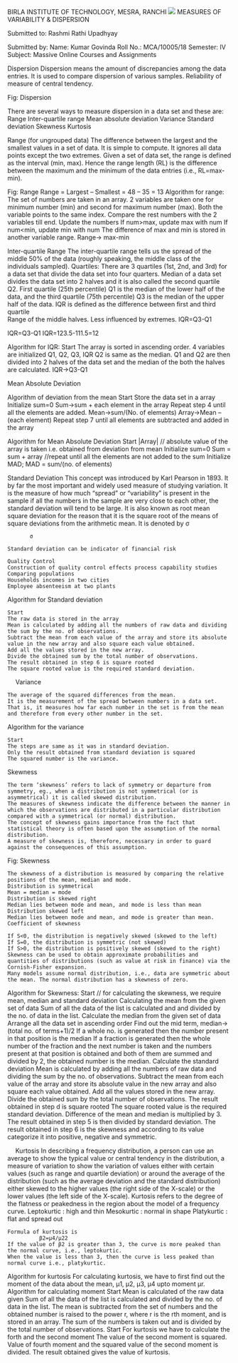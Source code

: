 BIRLA INSTITUTE OF TECHNOLOGY, MESRA, RANCHI
 ![](C:\Users\asus\Downloads\bit-newlogo.png)
MEASURES OF VARIABILITY & DISPERSION

Submitted to: Rashmi Rathi Upadhyay

Submitted by: 
Name: Kumar Govinda
Roll No.: MCA/10005/18
Semester: IV
Subject: Massive Online Courses and Assignments
 
Dispersion
Dispersion means the amount of discrepancies among the data entries. It is used to compare dispersion of various samples. Reliability of measure of central tendency. 









Fig: Dispersion

There are several ways to measure dispersion in a data set and these are:
	Range
	Inter-quartile range
	Mean absolute deviation
	Variance
	Standard deviation
	Skewness
	Kurtosis

Range (for ungrouped data)
	The difference between the largest and the smallest values in a set of data.
	It is simple to compute. 
	It ignores all data points except the two extremes.
	Given a set of data set, the range is defined as the interval (min, max). Hence the range length (RL) is the difference between the maximum and the minimum of the data entries (i.e., RL=max-min).








Fig: Range
Range = Largest – Smallest = 48 – 35 = 13
Algorithm for range:
	The set of numbers are taken in an array.
	2 variables are taken one for minimum number (min) and second for maximum number (max).
	Both the variable points to the same index.
	Compare the rest numbers with the 2 variables till end.
	Update the numbers 
	If num>max, update max with num
	If num<min, update min with num
	The difference of max and min is stored in another variable range.
            Range-> max-min

















Inter-quartile Range
	The inter-quartile range tells us the spread of the middle 50% of the data (roughly speaking, the middle class of the individuals sampled). 
	Quartiles: There are 3 quartiles (1st, 2nd, and 3rd) for a data set that divide the data set into four quarters. Median of a data set divides the data set into 2 halves and it is also called the second quartile Q2. First quartile (25th percentile) Q1 is the median of the lower half of the data, and the third quartile (75th percentile) Q3 is the median of the upper half of the data.
	IQR is defined as the difference between first and third quartile  
	Range of the middle halves.
	Less influenced by extremes. 
	IQR=Q3-Q1                               
 


 
IQR=Q3-Q1 
IQR=123.5-111.5=12

Algorithm for IQR:
	Start
	The array is sorted in ascending order.
	4 variables are initialized Q1, Q2, Q3, IQR
	Q2 is same as the median.
	Q1 and Q2 are then divided into 2 halves of the data set and the median of the both the halves are calculated. 
	IQR->Q3-Q1




Mean Absolute Deviation
 
 
Algorithm of deviation from the mean
	Start
	Store the data set in a array
	Initialize sum=0
	Sum->sum + each element in the array
	Repeat step 4 until all the elements are added.
	Mean->sum/(No. of elements)
	Array->Mean – (each element)
	Repeat step 7 until all elements are subtracted and added in the array

Algorithm for Mean Absolute Deviation
	Start 
	|Array| // absolute value of the array is taken i.e. obtained from deviation from mean
	Initialize sum=0
	Sum = sum + array //repeat until all the elements are not added to the sum
	Initialize MAD; MAD = sum/(no. of elements)











Standard Deviation
	This concept was introduced by Karl Pearson in 1893.
	It by far the most important and widely used measure of studying variation.
	It is the measure of how much “spread” or “variability” is present in the sample if all the numbers in the sample are very close to each other, the standard deviation will tend to be large. 
	It is also known as root mean square deviation for the reason that it is the square root of the means of square deviations from the arithmetic mean.
	It is denoted by σ



	       σ 

	Standard deviation can be indicator of financial risk

	Quality Control
	Construction of quality control effects process capability studies
	Comparing populations 
	Households incomes in two cities 
	Employee absenteeism at two plants


















Algorithm for Standard deviation

	Start
	The raw data is stored in the array
	Mean is calculated by adding all the numbers of raw data and dividing the sum by the no. of observations.
	Subtract the mean from each value of the array and store its absolute value in the new array and also square each value obtained.
	Add all the values stored in the new array.
	Divide the obtained sum by the total number of observations.
	The result obtained in step 6 is square rooted 
	The square rooted value is the required standard deviation.

 
Variance

	The average of the squared differences from the mean.
	It is the measurement of the spread between numbers in a data set. 
	That is, it measures how far each number in the set is from the mean and therefore from every other number in the set.

 

Algorithm for the variance

	Start 
	The steps are same as it was in standard deviation.
	Only the result obtained from standard deviation is squared 
	The squared number is the variance.





Skewness

	The term ‘skewness’ refers to lack of symmetry or departure from symmetry, eg., when a distribution is not symmetrical (or is asymmetrical) it is called skewed distribution. 
	The measures of skewness indicate the difference between the manner in which the observations are distributed in a particular distribution compared with a symmetrical (or normal) distribution.
	The concept of skewness gains importance from the fact that statistical theory is often based upon the assumption of the normal distribution.
	A measure of skewness is, therefore, necessary in order to guard against the consequences of this assumption.
 

Fig: Skewness

	The skewness of a distribution is measured by comparing the relative positions of the mean, median and mode.
	Distribution is symmetrical
	Mean = median = mode
	Distribution is skewed right
	Median lies between mode and mean, and mode is less than mean 
	Distribution skewed left
	Median lies between mode and mean, and mode is greater than mean.
	Coefficient of skewness
 
	If S<0, the distribution is negatively skewed (skewed to the left)
	If S=0, the distribution is symmetric (not skewed)
	If S>0, the distribution is positively skewed (skewed to the right)
	Skewness can be used to obtain approximate probabilities and quantities of distributions (such as value at risk in finance) via the Cornish-Fisher expansion.
	Many models assume normal distribution, i.e., data are symmetric about the mean. The normal distribution has a skewness of zero.

Algorithm for Skewness:
	Start // for calculating the skewness, we require mean, median and standard deviation
	Calculating the mean from the given set of data
	Sum of all the data of the list is calculated and and divided by the no. of data in the list.
	Calculate the median from the given set of data
	Arrange all the data set in ascending order
	Find out the mid term, median->(total no. of terms+1)/2
	If a whole no. is generated then the number present in that position is the median
	If a fraction is generated then the whole number of the fraction and the next number is taken and the numbers present at that position is obtained and both of them are summed and divided by 2, the obtained number is the median.
	Calculate the standard deviation
	Mean is calculated by adding all the numbers of raw data and dividing the sum by the no. of observations.
	Subtract the mean from each value of the array and store its absolute value in the new array and also square each value obtained.
	Add all the values stored in the new array.
	Divide the obtained sum by the total number of observations.
	The result obtained in step d is square rooted 
	The square rooted value is the required standard deviation.
	Difference of the mean and median is multiplied by 3.
	The result obtained in step 5 is then divided by standard deviation.
	The result obtained in step 6 is the skewness and according to its value categorize it into positive, negative and symmetric.


 
Kurtosis
	In describing a frequency distribution, a person can use an average to show the typical value or central tendency in the distribution, a measure of variation to show the variation of values either with certain values (such as range and quartile deviation) or around the average of the distribution (such as the average deviation and the standard distribution) either skewed to the higher values (the right side of the X-scale) or the lower values (the left side of the X-scale).
	Kurtosis refers to the degree of the flatness or peakedness in the region about the model of a frequency curve. 
	Leptokurtic : high and thin
	Mesokurtic : normal in shape
	Platykurtic : flat and spread out
 

	Formula of kurtosis is 
              β2=μ4/μ22
	If the value of β2 is greater than 3, the curve is more peaked than the normal curve, i.e., leptokurtic.
	When the value is less than 3, then the curve is less peaked than normal curve i.e., platykurtic.




Algorithm for kurtosis
For calculating kurtosis, we have to first find out the moment of the data about the mean, μ1, μ2, μ3, μ4 upto moment μr.
	Algorithm for calculating moment
	Start
	Mean is calculated of the raw data given
	Sum of all the data of the list is calculated and divided by the no. of data in the list.
	The mean is subtracted from the set of numbers and the obtained number is raised to the power r, where r is the rth moment, and is stored in an array.
	The sum of the numbers is taken out and is divided by the total number of observations.
	Start 
	For kurtosis we have to calculate the forth and the second moment
	The value of the second moment is squared.
	Value of fourth moment and the squared value of the second moment is divided.
	The result obtained gives the value of kurtosis.




